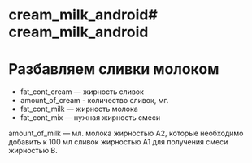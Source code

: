 # cream_milk_android# cream_milk_android
# Разбавляем сливки молоком
* fat_cont_cream — жирность сливок
* amount_of_cream - количество сливок, мг.
* fat_cont_milk — жирность молока
* fat_cont_mix — нужная жирность смеси

amount_of_milk — мл. молока жирностью А2, которые необходимо добавить к 100 мл сливок жирностью А1 для получения смеси жирностью В.